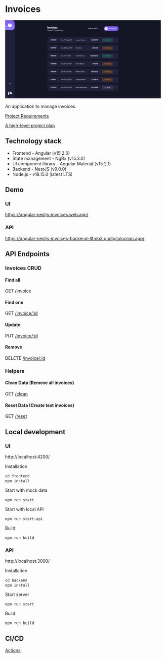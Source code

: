 # Invoices

![dark.png](documentation%2Fdark.png)

An application to manage invoices.

[Project Requirements](documentation%2Frequirements.md)

[A high-level project plan](documentation%2Fhigh-level-plan.md)

## Technology stack
- Frontend - Angular (v15.2.0)
- State management - NgRx (v15.3.0)
- UI component library - Angular Material (v15.2.1)
- Backend - NestJS (v9.0.0)
- Node.js - v18.15.0 (latest LTS)

## Demo
### UI
https://angular-nestjs-invoices.web.app/

### API
https://angular-nestjs-invoices-backend-8tmb3.ondigitalocean.app/

## API Endpoints

### Invoices CRUD

#### Find all
GET [/invoice](https://angular-nestjs-invoices-backend-8tmb3.ondigitalocean.app/invoice)

#### Find one
GET [/invoice/:id](https://angular-nestjs-invoices-backend-8tmb3.ondigitalocean.app/invoice/RT3080)

#### Update
PUT [/invoice/:id](https://angular-nestjs-invoices-backend-8tmb3.ondigitalocean.app/invoice/RT3080)

#### Remove
DELETE [/invoice/:id](https://angular-nestjs-invoices-backend-8tmb3.ondigitalocean.app/invoice/RT3080)


### Helpers

#### Clean Data (Remove all invoices)
GET [/clean](https://angular-nestjs-invoices-backend-8tmb3.ondigitalocean.app/clean)

#### Reset Data (Create test invoices)
GET [/reset](https://angular-nestjs-invoices-backend-8tmb3.ondigitalocean.app/reset)


## Local development

### UI
http://localhost:4200/

Installation
```
cd frontend
npm install
```

Start with mock data
```
npm run start
```

Start with local API
```
npm run start:api
```

Build
```
npm run build
```

### API
http://localhost:3000/

Installation
```
cd backend
npm install
```

Start server
```
npm run start
```

Build
```
npm run build
```

## CI/CD

[Actions](https://github.com/alexsds/angular-nestjs-invoices/actions)
